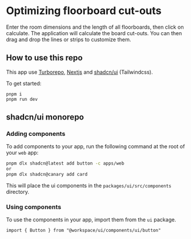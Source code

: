 # Optimizing floorboard cut-outs
Enter the room dimensions and the length of all floorboards, then click on calculate.
The application will calculate the board cut-outs. You can then drag and drop the lines or strips to customize them.

## How to use this repo
This app use [Turborepo](https://turbo.build/), [Nextjs](https://nextjs.org/) and [shadcn/ui](https://ui.shadcn.com/) (Tailwindcss).


To get started:
```
pnpm i
pnpm run dev
```


## shadcn/ui monorepo

### Adding components

To add components to your app, run the following command at the root of your `web` app:

```bash
pnpm dlx shadcn@latest add button -c apps/web
or
pnpm dlx shadcn@canary add card
```

This will place the ui components in the `packages/ui/src/components` directory.

### Using components

To use the components in your app, import them from the `ui` package.

```tsx
import { Button } from "@workspace/ui/components/ui/button"
```

